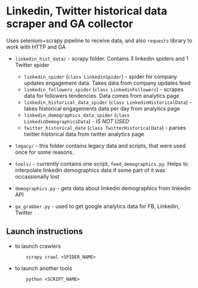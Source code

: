 # Linkedin, Twitter historical data scraper and GA collector

Uses selenium+scrapy pipeline to receive data, and also `requests` library to work with HTTP and GA

 * `linkedin_hist_data/` - scrapy folder. Contains 3 linkedin spiders and 1 Twitter spider
   - `linkedin_spider` (`class LinkedinSpider`) - spider for company updates engagement data. Takes data from company updates feed
   - `linkedin_followers_spider` (`class LinkedinFollowers`) - scrapes data for followers tendencies. Data comes from analytics page
   - `linkedin_historical_data_spider` (`class LinkedinHistoricalData`) - takes historical engagements data per day from analytics page
   - `linkedin_demographics_data_spider` (`class LinkedinDemographicsData`) - *IS NOT USED*
   - `twitter_historical_date` (`class TwitterHistoricalData`) - parses twitter historical data from twitter analytics page

 * `legacy/` - this folder contains legacy data and scripts, that were used once for some reasons. 
 * `tools/` - currently contains one script, `feed_demographics.py`. Helps to interpolate linkedin demographics data if some part of it was occassionally lost
 * `demographics.py` - gets data about linkedin demographics from linkedin API
 * `ga_grabber.py` - used to get google analytics data for FB, Linkedin, Twitter

 ## Launch instructions

 - to launch crawlers
  	```
  		scrapy crawl <SPIDER_NAME>
   	```
 - to launch another tools
    ```
  		python <SCRIPT_NAME>
   	```